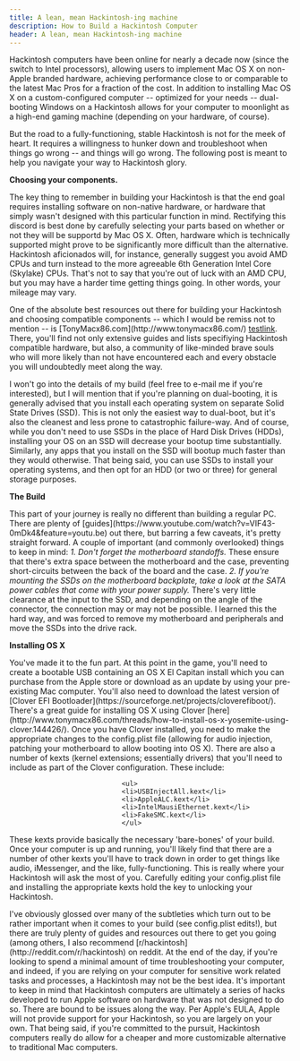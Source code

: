 ```yaml
---
title: A lean, mean Hackintosh-ing machine
description: How to Build a Hackintosh Computer
header: A lean, mean Hackintosh-ing machine
---
```


<p>Hackintosh computers have been online for nearly a decade now (since the switch to Intel processors), allowing users to implement Mac OS X on non-Apple branded hardware, achieving performance close to or comparable to the latest Mac Pros for a fraction of the cost. In addition to installing Mac OS X on a custom-configured computer -- optimized for your needs -- dual-booting Windows on a Hackintosh allows for your computer to moonlight as a high-end gaming machine (depending on your hardware, of course).</p>

<p>But the road to a fully-functioning, stable Hackintosh is not for the meek of heart. It requires a willingness to hunker down and troubleshoot when things go wrong -- and things will go wrong. The following post is meant to help you navigate your way to Hackintosh glory.</p>

<strong>Choosing your components.</strong>

<p>The key thing to remember in building your Hackintosh is that the end goal requires installing software on non-native hardware, or hardware that simply wasn't designed with this particular function in mind. Rectifying this discord is best done by carefully selecting your parts based on whether or not they will be supportd by Mac OS X. Often, hardware which is technically supported might prove to be significantly more difficult than the alternative. Hackintosh aficionados will, for instance, generally suggest you avoid AMD CPUs and turn instead to the more agreeable 6th Generation Intel Core (Skylake) CPUs. That's not to say that you're out of luck with an AMD CPU, but you may have a harder time getting things going. In other words, your mileage may vary. </p>

<p>One of the absolute best resources out there for building your Hackintosh and choosing compatible components -- which I would be remiss not to mention -- is [TonyMacx86.com](http://www.tonymacx86.com/) <a href="http://www.tonymacx86.com/" target="_blank">testlink</a>. There, you'll find not only extensive guides and lists specifiying Hackintosh compatible hardware, but also, a community of like-minded brave souls who will more likely than not have encountered each and every obstacle you will undoubtedly meet along the way.</p> 


<p>I won't go into the details of my build (feel free to e-mail me if you're interested), but I will mention that if you're planning on dual-booting, it is generally advised that you install each operating system on separate Solid State Drives (SSD). This is not only the easiest way to dual-boot, but it's also the cleanest and less prone to catastrophic failure-way. And of course, while you don't need to use SSDs in the place of Hard Disk Drives (HDDs), installing your OS on an SSD will decrease your bootup time substantially. Similarly, any apps that you install on the SSD will bootup much faster than they would otherwise. That being said, you can use SSDs to install your operating systems, and then opt for an HDD (or two or three) for general storage purposes.</p>

<strong>The Build</strong>

<p>This part of your journey is really no different than building a regular PC. There are plenty of [guides](https://www.youtube.com/watch?v=VIF43-0mDk4&feature=youtu.be) out there, but barring a few caveats, it's pretty straight forward. A couple of important (and commonly overlooked) things to keep in mind: <em>1. Don't forget the motherboard standoffs. </em> These ensure that there's extra space between the motherboard and the case, preventing short-circuits between the back of the board and the case. <em>2. If you're mounting the SSDs on the motherboard backplate, take a look at the SATA power cables that come with your power supply.</em> There's very little clearance at the input to the SSD, and depending on the angle of the connector, the connection may or may not be possible. I learned this the hard way, and was forced to remove my motherboard and peripherals and move the SSDs into the drive rack.</p>

                                

<strong>Installing OS X</strong>

<p>You've made it to the fun part. At this point in the game, you'll need to create a bootable USB containing an OS X El Capitan install which you can purchase from the Apple store or download as an update by using your pre-existing Mac computer. You'll also need to download the latest version of [Clover EFI Bootloader](https://sourceforge.net/projects/cloverefiboot/). There's a great guide for installing OS X using Clover [here](http://www.tonymacx86.com/threads/how-to-install-os-x-yosemite-using-clover.144426/). Once you have Clover installed, you need to make the appropriate changes to the config.plist file (allowing for audio injection, patching your motherboard to allow booting into OS X). There are also a number of kexts (kernel extensions; essentially drivers) that you'll need to include as part of the Clover configuration. These include:</p>

                                <ul>
                                <li>USBInjectAll.kext</li>
                                <li>AppleALC.kext</li>
                                <li>IntelMausiEthernet.kext</li>
                                <li>FakeSMC.kext</li>
                                </ul>

<p>These kexts provide basically the necessary 'bare-bones' of your build. Once your computer is up and running, you'll likely find that there are a number of other kexts you'll have to track down in order to get things like audio, iMessenger, and the like, fully-functioning. This is really where your Hackintosh will ask the most of you. Carefully editing your config.plist file and installing the appropriate kexts hold the key to unlocking your Hackintosh. </p>



<p>I've obviously glossed over many of the subtleties which turn out to be rather important when it comes to your build (see config.plist edits!), but there are truly plenty of guides and resources out there to get you going (among others, I also recommend [r/hackintosh](http://reddit.com/r/hackintosh) on reddit. At the end of the day, if you're looking to spend a minimal amount of time troubleshooting your computer, and indeed, if you are relying on your computer for sensitive work related tasks and processes, a Hackintosh may not be the best idea. It's important to keep in mind that Hackintosh computers are ultimately a series of hacks developed to run Apple software on hardware that was not designed to do so. There are bound to be issues along the way.  Per Apple's EULA, Apple will not provide support for your Hackintosh, so you are largely on your own. That being said, if you're committed to the pursuit, Hackintosh computers really do allow for a cheaper and more customizable alternative to traditional Mac computers. </p>